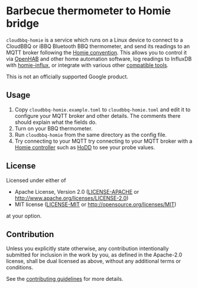 # Barbecue thermometer to Homie bridge

`cloudbbq-homie` is a service which runs on a Linux device to connect to a CloudBBQ or iBBQ
Bluetooth BBQ thermometer, and send its readings to an MQTT broker following the
[Homie convention](https://homieiot.github.io/). This allows you to control it via
[OpenHAB](https://www.openhab.org/) and other home automation software, log readings to InfluxDB
with [homie-influx](https://github.com/alsuren/mijia-homie/tree/master/homie-influx), or integrate
with various other [compatible tools](https://homieiot.github.io/implementations/#controller).

This is not an officially supported Google product.

## Usage

1. Copy `cloudbbq-homie.example.toml` to `cloudbbq-homie.toml` and edit it to configure your MQTT
   broker and other details. The comments there should explain what the fields do.
2. Turn on your BBQ thermometer.
3. Run `cloudbbq-homie` from the same directory as the config file.
4. Try connecting to your MQTT try connecting to your MQTT broker with a
   [Homie controller](https://homieiot.github.io/implementations/#controller) such as
   [HoDD](https://rroemhild.github.io/hodd/) to see your probe values.

## License

Licensed under either of

- Apache License, Version 2.0
  ([LICENSE-APACHE](LICENSE-APACHE) or http://www.apache.org/licenses/LICENSE-2.0)
- MIT license
  ([LICENSE-MIT](LICENSE-MIT) or http://opensource.org/licenses/MIT)

at your option.

## Contribution

Unless you explicitly state otherwise, any contribution intentionally submitted for inclusion in the
work by you, as defined in the Apache-2.0 license, shall be dual licensed as above, without any
additional terms or conditions.

See the [contributing guidelines](CONTRIBUTING.md) for more details.
